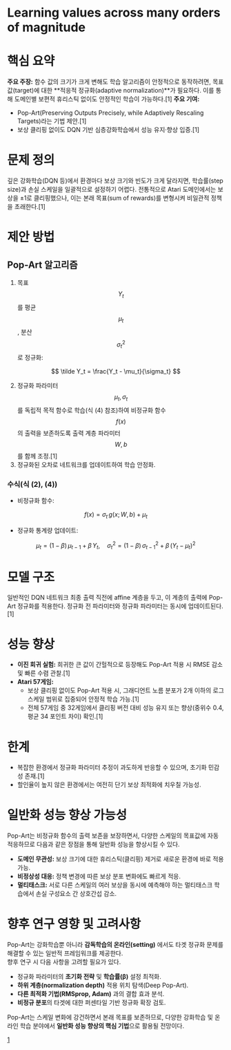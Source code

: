 # Learning values across many orders of magnitude

# 핵심 요약  
**주요 주장:** 함수 값의 크기가 크게 변해도 학습 알고리즘이 안정적으로 동작하려면, 목표값(target)에 대한 **적응적 정규화(adaptive normalization)**가 필요하다. 이를 통해 도메인별 보편적 휴리스틱 없이도 안정적인 학습이 가능하다.[1]
**주요 기여:**  
- Pop-Art(Preserving Outputs Precisely, while Adaptively Rescaling Targets)라는 기법 제안.[1]
- 보상 클리핑 없이도 DQN 기반 심층강화학습에서 성능 유지·향상 입증.[1]

# 문제 정의  
깊은 강화학습(DQN 등)에서 환경마다 보상 크기와 빈도가 크게 달라지면, 학습률(step size)과 손실 스케일을 일괄적으로 설정하기 어렵다. 전통적으로 Atari 도메인에서는 보상을 ±1로 클리핑했으나, 이는 본래 목표(sum of rewards)를 변형시켜 비일관적 정책을 초래한다.[1]

# 제안 방법  
## Pop-Art 알고리즘  
1. 목표 $$Y_t$$를 평균 $$\mu_t$$, 분산 $$\sigma_t^2$$로 정규화:  

$$
     \tilde Y_t = \frac{Y_t - \mu_t}{\sigma_t}
   $$  

2. 정규화 파라미터 $$\mu_t, \sigma_t$$를 독립적 목적 함수로 학습(식 (4) 참조)하여 비정규화 함수 $$f(x)$$의 출력을 보존하도록 출력 계층 파라미터 $$W, b$$를 함께 조정.[1]
3. 정규화된 오차로 네트워크를 업데이트하여 학습 안정화.  

### 수식(식 (2), (4))  
- 비정규화 함수:  

$$
    f(x)=\sigma_t\,g(x;W,b)+\mu_t
  $$  

- 정규화 통계량 업데이트:  

$$
    \mu_t = (1-\beta)\,\mu_{t-1} + \beta\,Y_t,\quad
    \sigma_t^2 = (1-\beta)\,\sigma_{t-1}^2 + \beta\,(Y_t - \mu_t)^2
  $$  
  
# 모델 구조  
일반적인 DQN 네트워크 최종 출력 직전에 affine 계층을 두고, 이 계층의 출력에 Pop-Art 정규화를 적용한다. 정규화 전 파라미터와 정규화 파라미터는 동시에 업데이트된다.[1]

# 성능 향상  
- **이진 회귀 실험:** 희귀한 큰 값이 간헐적으로 등장해도 Pop-Art 적용 시 RMSE 감소 및 빠른 수렴 관찰.[1]
- **Atari 57게임:**  
  - 보상 클리핑 없이도 Pop-Art 적용 시, 그래디언트 노름 분포가 2개 이하의 로그 스케일 범위로 집중되어 안정적 학습 가능.[1]
  - 전체 57게임 중 32게임에서 클리핑 버전 대비 성능 유지 또는 향상(중위수 0.4, 평균 34 포인트 차이) 확인.[1]

# 한계  
- 복잡한 환경에서 정규화 파라미터 추정이 과도하게 반응할 수 있으며, 초기화 민감성 존재.[1]
- 할인율이 높지 않은 환경에서는 여전히 단기 보상 최적화에 치우칠 가능성.  

# 일반화 성능 향상 가능성  
Pop-Art는 비정규화 함수의 출력 보존을 보장하면서, 다양한 스케일의 목표값에 자동 적응하므로 다음과 같은 장점을 통해 일반화 성능을 향상시킬 수 있다.  
- **도메인 무관성:** 보상 크기에 대한 휴리스틱(클리핑) 제거로 새로운 환경에 바로 적용 가능.  
- **비정상성 대응:** 정책 변경에 따른 보상 분포 변화에도 빠르게 적응.  
- **멀티태스크:** 서로 다른 스케일의 여러 보상을 동시에 예측해야 하는 멀티태스크 학습에서 손실 구성요소 간 상호간섭 감소.  

# 향후 연구 영향 및 고려사항  
Pop-Art는 강화학습뿐 아니라 **감독학습의 온라인(setting)** 에서도 타겟 정규화 문제를 해결할 수 있는 일반적 프레임워크를 제공한다.  
향후 연구 시 다음 사항을 고려할 필요가 있다.  
- 정규화 파라미터의 **초기화 전략** 및 **학습률(β)** 설정 최적화.  
- **하위 계층(normalization depth)** 적용 위치 탐색(Deep Pop-Art).  
- **다른 최적화 기법(RMSprop, Adam)** 과의 결합 효과 분석.  
- **비정규 분포**의 타겟에 대한 퍼센타일 기반 정규화 확장 검토.  

Pop-Art는 스케일 변화에 강건하면서 본래 목표를 보존하므로, 다양한 강화학습 및 온라인 학습 분야에서 **일반화 성능 향상의 핵심 기법**으로 활용될 전망이다.

[1](https://ppl-ai-file-upload.s3.amazonaws.com/web/direct-files/attachments/65988149/37b8749e-50a3-4d09-8853-33d3be9a40e7/1602.07714v2.pdf)

